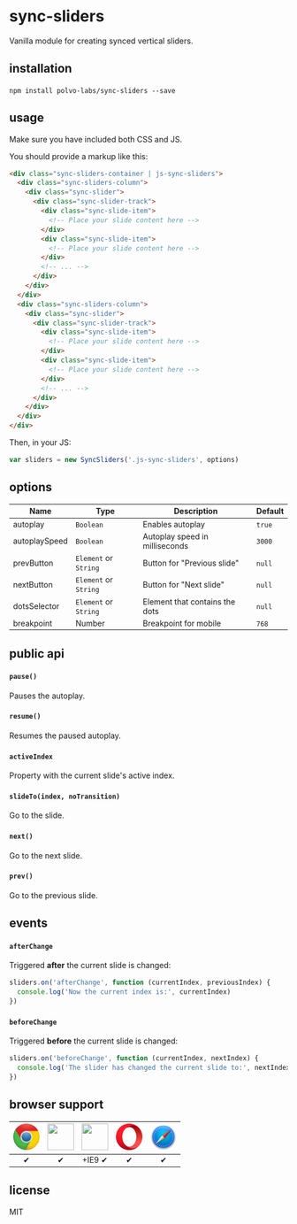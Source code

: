 # sync-sliders

Vanilla module for creating synced vertical sliders.

## installation

`npm install polvo-labs/sync-sliders --save`

## usage

Make sure you have included both CSS and JS.

You should provide a markup like this:

```html
<div class="sync-sliders-container | js-sync-sliders">
  <div class="sync-sliders-column">
    <div class="sync-slider">
      <div class="sync-slider-track">
        <div class="sync-slide-item">
          <!-- Place your slide content here -->
        </div>
        <div class="sync-slide-item">
          <!-- Place your slide content here -->
        </div>
        <!-- ... -->
      </div>
    </div>
  </div>
  <div class="sync-sliders-column">
    <div class="sync-slider">
      <div class="sync-slider-track">
        <div class="sync-slide-item">
          <!-- Place your slide content here -->
        </div>
        <div class="sync-slide-item">
          <!-- Place your slide content here -->
        </div>
        <!-- ... -->
      </div>
    </div>
  </div>
</div>
```

Then, in your JS:

```js
var sliders = new SyncSliders('.js-sync-sliders', options)
```

## options

| Name | Type | Description | Default |
| ---- | ---- | ----------- | ------- |
| autoplay | `Boolean` | Enables autoplay | `true` |
| autoplaySpeed | `Boolean` | Autoplay speed in milliseconds | `3000` |
| prevButton | `Element` or `String` | Button for "Previous slide" | `null` |
| nextButton | `Element` or `String` | Button for "Next slide" | `null` |
| dotsSelector | `Element` or `String` | Element that contains the dots | `null`
| breakpoint | Number | Breakpoint for mobile | `768`

## public api

#### `pause()`

Pauses the autoplay.

#### `resume()`

Resumes the paused autoplay.

#### `activeIndex`

Property with the current slide's active index.

#### `slideTo(index, noTransition)`

Go to the slide.

#### `next()`

Go to the next slide.

#### `prev()`

Go to the previous slide.

## events

#### `afterChange`

Triggered **after** the current slide is changed:

```js
sliders.on('afterChange', function (currentIndex, previousIndex) {
  console.log('Now the current index is:', currentIndex)
})
```

#### `beforeChange`

Triggered **before** the current slide is changed:

```js
sliders.on('beforeChange', function (currentIndex, nextIndex) {
  console.log('The slider has changed the current slide to:', nextIndex)
})
```

## browser support

| <img src="https://raw.githubusercontent.com/alrra/browser-logos/master/chrome/chrome.png" width="48" height="48"> | <img src="https://raw.githubusercontent.com/alrra/browser-logos/master/firefox/firefox.png" width="48" height="48"> | <img src="https://raw.githubusercontent.com/alrra/browser-logos/master/internet-explorer/internet-explorer.png" width="48" height="48"> | <img src="https://raw.githubusercontent.com/alrra/browser-logos/master/opera/opera.png" width="48" height="48"> | <img src="https://raw.githubusercontent.com/alrra/browser-logos/master/safari/safari.png" width="48" height="48"> |
| --- | --- | --- | --- | --- |
| <div align="center">✔</div> | <div align="center">✔</div> | <div align="center">+IE9 ✔</div> | <div align="center">✔</div> | <div align="center">✔</div> |

## license

MIT
